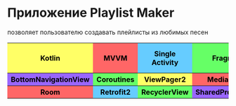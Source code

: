 # Приложение Playlist Maker
позволяет пользователю создавать плейлисты из любимых песен


<table>
    <tr>
        <th style="background-color: #ffff66; color: black">Kotlin</th>
        <th style="background-color: #ff6666; color: black">MVVM</th>
        <th style="background-color: #66ccff; color: black">Single Activity</th>    
        <th style="background-color: #66ff66; color: black">Fragment</th>    
        <th style="background-color: #9966ff; color: black">Jetpack Navigation Component</th>    
    </tr>
    <tr>
        <th style = "background-color: #9966ff; color: black">BottomNavigationView</th>
        <th style="background-color: #66ff66; color: black">Coroutines</th>
        <th style="background-color: #ffff66; color: black">ViewPager2</th>        
        <th style="background-color: #ff6666; color: black">MediaPlayer</th>    
        <th style="background-color: #66ccff; color: black">Koin</th>    
    </tr>
    <tr>
        <th style="background-color: #ff6666; color: black">Room</th>
        <th style="background-color: #66ccff; color: black">Retrofit2</th>    
        <th style="background-color: #66ff66; color: black">RecyclerView</th>    
        <th style = "background-color: #9966ff; color: black">SharedPreferences</th>    
        <th style="background-color: #ffff66; color: black">LiveData</th>
    </tr>
</table>

